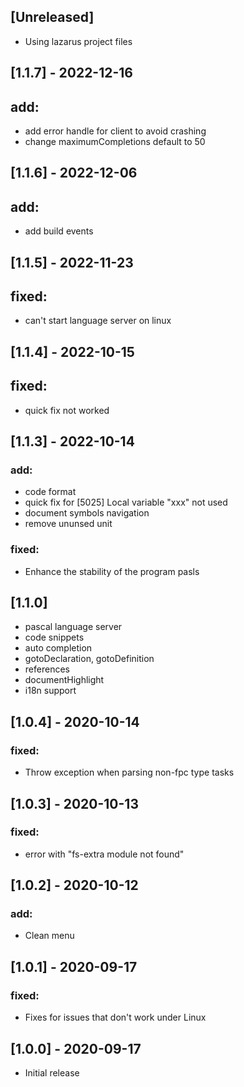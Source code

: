 ## [Unreleased]
- Using lazarus project files 

## [1.1.7] - 2022-12-16
## add:
-  add error handle for client to avoid crashing
-  change maximumCompletions default to 50

## [1.1.6] - 2022-12-06
## add:
-  add build events 

## [1.1.5] - 2022-11-23
## fixed:
- can't start language server on linux 

## [1.1.4] - 2022-10-15
## fixed:
- quick fix not worked 

## [1.1.3] - 2022-10-14
### add:
- code format
- quick fix for [5025] Local variable "xxx" not used
- document symbols navigation
- remove ununsed unit
### fixed:
- Enhance the stability of the program pasls 

## [1.1.0]
- pascal language server 
- code snippets
- auto completion
- gotoDeclaration, gotoDefinition
- references 
- documentHighlight
- i18n support

## [1.0.4] - 2020-10-14
### fixed:
- Throw exception when parsing non-fpc type tasks

## [1.0.3] - 2020-10-13
### fixed:
- error with "fs-extra module not found"


## [1.0.2] - 2020-10-12
### add:
- Clean menu


## [1.0.1] - 2020-09-17
### fixed:
- Fixes for issues that don't work under Linux

## [1.0.0] - 2020-09-17
- Initial release